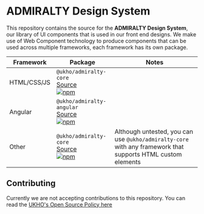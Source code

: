 # ADMIRALTY Design System

This repository contains the source for the **ADMIRALTY Design System**, our library of UI components that is used in our front end designs. We make use of Web Component technology to produce components that can be used across multiple frameworks, each framework has its own package.

| Framework   | Package                                                                                                                                                                                | Notes |
|-------------|----------------------------------------------------------------------------------------------------------------------------------------------------------------------------------------|-------|
| HTML/CSS/JS | `@ukho/admiralty-core` </br> [Source](packages/core) </br> [![npm](https://img.shields.io/npm/v/@ukho/admiralty-core)](https://www.npmjs.com/package/@ukho/admiralty-core)             |       |
| Angular     | `@ukho/admiralty-angular` </br> [Source](packages/angular) </br> [![npm](https://img.shields.io/npm/v/@ukho/admiralty-angular)](https://www.npmjs.com/package/@ukho/admiralty-angular) |       |
| Other       | `@ukho/admiralty-core` </br> [Source](packages/angular) </br> [![npm](https://img.shields.io/npm/v/@ukho/admiralty-core)](https://www.npmjs.com/package/@ukho/admiralty-core)          | Although untested, you can use `@ukho/admiralty-core` with any framework that supports HTML custom elements |

## Contributing

Currently we are not accepting contributions to this repository. You can read the [UKHO's Open Source Policy here](https://github.com/UKHO/docs/blob/main/software-engineering-policies/OpenSourceContribution/OpenSourceContributionPolicy.md)
